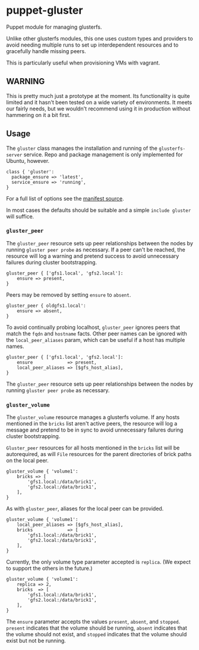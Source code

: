 # puppet-gluster

Puppet module for managing glusterfs.

Unlike other glusterfs modules, this one uses custom types and providers to
avoid needing multiple runs to set up interdependent resources and to
gracefully handle missing peers.

This is particularly useful when provisioning VMs with vagrant.

## WARNING

This is pretty much just a prototype at the moment. Its functionality is quite
limited and it hasn't been tested on a wide variety of environments. It meets
our fairly needs, but we wouldn't recommend using it in production without
hammering on it a bit first.


## Usage

The `gluster` class manages the installation and running of the
`glusterfs-server` service. Repo and package management is only implemented for
Ubuntu, however.

```puppet
class { 'gluster':
  package_ensure => 'latest',
  service_ensure => 'running',
}
```

For a full list of options see the [manifest source](manifests/init.pp).

In most cases the defaults should be suitable and a simple `include gluster`
will suffice.


### `gluster_peer`

The `gluster_peer` resource sets up peer relationships between the nodes by
running `gluster peer probe` as necessary. If a peer can't be reached, the
resource will log a warning and pretend success to avoid unnecessary failures
during cluster bootstrapping.

```puppet
gluster_peer { ['gfs1.local', 'gfs2.local']:
    ensure => present,
}
```

Peers may be removed by setting `ensure` to `absent`.

```puppet
gluster_peer { oldgfs1.local':
    ensure => absent,
}
```

To avoid continually probing localhost, `gluster_peer` ignores peers that match
the `fqdn` and `hostname` facts. Other peer names can be ignored with the
`local_peer_aliases` param, which can be useful if a host has multiple names.

```puppet
gluster_peer { ['gfs1.local', 'gfs2.local']:
    ensure             => present,
    local_peer_aliases => [$gfs_host_alias],
}
```

The `gluster_peer` resource sets up peer relationships between the nodes by
running `gluster peer probe` as necessary.


### `gluster_volume`

The `gluster_volume` resource manages a glusterfs volume. If any hosts
mentioned in the `bricks` list aren't active peers, the resource will log a
message and pretend to be in sync to avoid unnecessary failures during cluster
bootstrapping.

`Gluster_peer` resources for all hosts mentioned in the `bricks` list will be
autorequired, as will `File` resources for the parent directories of brick
paths on the local peer.

```
gluster_volume { 'volume1':
    bricks => [
        'gfs1.local:/data/brick1',
        'gfs2.local:/data/brick1',
    ],
}
```

As with `gluster_peer`, aliases for the local peer can be provided.

```
gluster_volume { 'volume1':
    local_peer_aliases => [$gfs_host_alias],
    bricks             => [
        'gfs1.local:/data/brick1',
        'gfs2.local:/data/brick1',
    ],
}
```

Currently, the only volume type parameter accepted is `replica`. (We expect to
support the others in the future.)

```
gluster_volume { 'volume1':
    replica => 2,
    bricks  => [
        'gfs1.local:/data/brick1',
        'gfs2.local:/data/brick1',
    ],
}
```

The `ensure` parameter accepts the values `present`, `absent`, and `stopped`.
`present` indicates that the volume should be running, `absent` indicates that
the volume should not exist, and `stopped` indicates that the volume should
exist but not be running.
